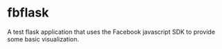 fbflask
=======

A test flask application that uses the Facebook javascript SDK to provide some basic visualization.
